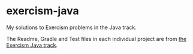 # exercism-java
My solutions to Exercism problems in the Java track.

The Readme, Gradle and Test files in each individual project are from [the Exercism Java track](https://github.com/exercism/java).
